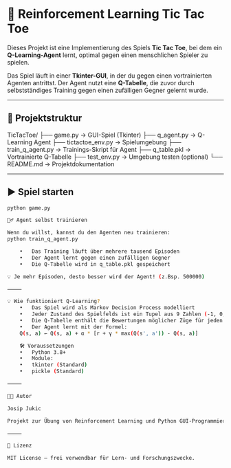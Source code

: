 # 🧠 Reinforcement Learning Tic Tac Toe

Dieses Projekt ist eine Implementierung des Spiels **Tic Tac Toe**, bei dem ein **Q-Learning-Agent** lernt, optimal gegen einen menschlichen Spieler zu spielen.

Das Spiel läuft in einer **Tkinter-GUI**, in der du gegen einen vortrainierten Agenten antrittst. Der Agent nutzt eine **Q-Tabelle**, die zuvor durch selbstständiges Training gegen einen zufälligen Gegner gelernt wurde.

---

## 📂 Projektstruktur
TicTacToe/
├── game.py               → GUI-Spiel (Tkinter)
├── q_agent.py            → Q-Learning Agent
├── tictactoe_env.py      → Spielumgebung
├── train_q_agent.py      → Trainings-Skript für Agent
├── q_table.pkl           → Vortrainierte Q-Tabelle
├── test_env.py           → Umgebung testen (optional)
└── README.md             → Projektdokumentation

---

## ▶️ Spiel starten

```bash
python game.py

🏋️‍♂️ Agent selbst trainieren

Wenn du willst, kannst du den Agenten neu trainieren:
python train_q_agent.py

	•	Das Training läuft über mehrere tausend Episoden
	•	Der Agent lernt gegen einen zufälligen Gegner
	•	Die Q-Tabelle wird in q_table.pkl gespeichert

💡 Je mehr Episoden, desto besser wird der Agent! (z.Bsp. 500000)

⸻

💡 Wie funktioniert Q-Learning?
	•	Das Spiel wird als Markov Decision Process modelliert
	•	Jeder Zustand des Spielfelds ist ein Tupel aus 9 Zahlen (-1, 0, 1)
	•	Die Q-Tabelle enthält die Bewertungen möglicher Züge für jeden Zustand
	•	Der Agent lernt mit der Formel:
	Q(s, a) ← Q(s, a) + α * [r + γ * max(Q(s', a')) - Q(s, a)]

	🛠️ Voraussetzungen
	•	Python 3.8+
	•	Module:
	•	tkinter (Standard)
	•	pickle (Standard)

⸻

👨‍💻 Autor

Josip Jukic

Projekt zur Übung von Reinforcement Learning und Python GUI-Programmierung.

⸻

📜 Lizenz

MIT License – frei verwendbar für Lern- und Forschungszwecke.
